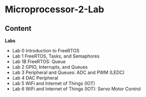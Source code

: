 # Microprocessor-2-Lab
## Content
**Labs**
* Lab 0 	Introduction to FreeRTOS
* Lab 1		FreeRTOS, Tasks, and Semaphores
* Lab 1B	FreeRTOS: Queue
* Lab 2		GPIO, Interrupts, and Queues
* Lab 3		Peripheral and Queues: ADC and PWM (LEDC)
* Lab 4		DAC Peripheral
* Lab 5		WiFi and Internet of Things (IOT)
* Lab 6		WiFi and Internet of Things (IOT): Servo Motor Control
